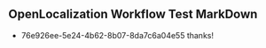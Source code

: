 ## OpenLocalization Workflow Test MarkDown
* 76e926ee-5e24-4b62-8b07-8da7c6a04e55 
thanks!<!--HONumber=Mar16_HO3-->
